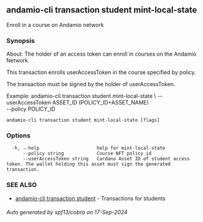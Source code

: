 ## andamio-cli transaction student mint-local-state

Enroll in a course on Andamio network

### Synopsis


About:
The holder of an access token can enroll in courses on the Andamio Network.

This transaction enrolls userAccessToken in the course specified by policy.

The transaction must be signed by the holder of userAccessToken.

Example:
  andamio-cli transaction student mint-local-state \ 
    --userAccessToken ASSET_ID (POLICY_ID+ASSET_NAME) \
    --policy POLICY_ID




```
andamio-cli transaction student mint-local-state [flags]
```

### Options

```
  -h, --help                     help for mint-local-state
      --policy string            Course NFT policy id
      --userAccessToken string   Cardano Asset ID of student access token. The wallet holding this asset must sign the generated transaction.
```

### SEE ALSO

* [andamio-cli transaction student](andamio-cli_transaction_student.md)	 - Transactions for students

###### Auto generated by spf13/cobra on 17-Sep-2024
